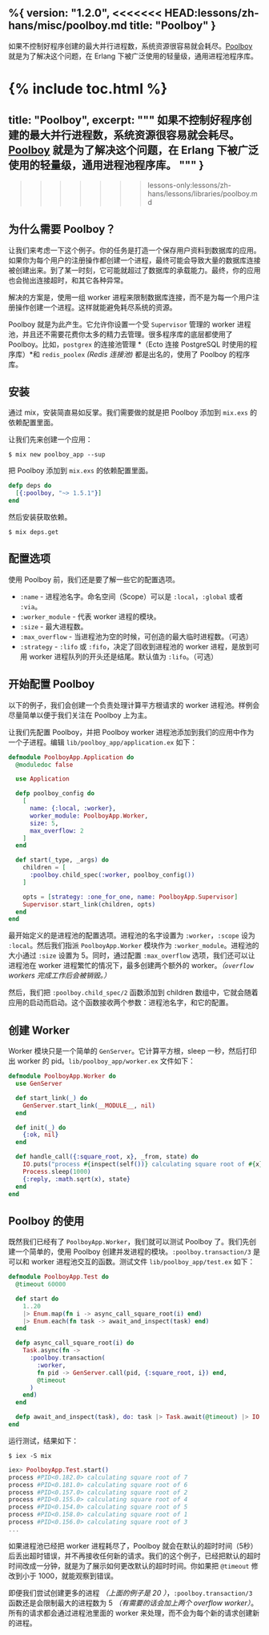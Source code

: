 %{
  version: "1.2.0",
<<<<<<< HEAD:lessons/zh-hans/misc/poolboy.md
  title: "Poolboy"
}
---

如果不控制好程序创建的最大并行进程数，系统资源很容易就会耗尽。[Poolboy](https://github.com/devinus/poolboy) 就是为了解决这个问题，在 Erlang 下被广泛使用的轻量级，通用进程池程序库。

{% include toc.html %}
=======
  title: "Poolboy",
  excerpt: """
  如果不控制好程序创建的最大并行进程数，系统资源很容易就会耗尽。[Poolboy](https://github.com/devinus/poolboy) 就是为了解决这个问题，在 Erlang 下被广泛使用的轻量级，通用进程池程序库。
  """
}
---
>>>>>>> lessons-only:lessons/zh-hans/lessons/libraries/poolboy.md

## 为什么需要 Poolboy？

让我们来考虑一下这个例子。你的任务是打造一个保存用户资料到数据库的应用。如果你为每个用户的注册操作都创建一个进程，最终可能会导致大量的数据库连接被创建出来。到了某一时刻，它可能就超过了数据库的承载能力。最终，你的应用也会抛出连接超时，和其它各种异常。

解决的方案是，使用一组 worker 进程来限制数据库连接，而不是为每一个用户注册操作创建一个进程。这样就能避免耗尽系统的资源。

Poolboy 就是为此产生。它允许你设置一个受 `Supervisor` 管理的 worker 进程池，并且还不需要花费你太多的精力去管理。很多程序库的底层都使用了 Poolboy。比如，`postgrex` 的连接池管理 *（Ecto 连接 PostgreSQL 时使用的程序库）*和 `redis_poolex` *(Redis 连接池)* 都是出名的，使用了 Poolboy 的程序库。

## 安装

通过 mix，安装简直易如反掌。我们需要做的就是把 Poolboy 添加到 `mix.exs` 的依赖配置里面。

让我们先来创建一个应用：

```shell
$ mix new poolboy_app --sup
```

把 Poolboy 添加到 `mix.exs` 的依赖配置里面。

```elixir
defp deps do
  [{:poolboy, "~> 1.5.1"}]
end
```

然后安装获取依赖。

```shell
$ mix deps.get
```

## 配置选项

使用 Poolboy 前，我们还是要了解一些它的配置选项。

* `:name` - 进程池名字。命名空间（Scope）可以是 `:local`，`:global` 或者 `:via`。
* `:worker_module` - 代表 worker 进程的模块。
* `:size` - 最大进程数。
* `:max_overflow` - 当进程池为空的时候，可创造的最大临时进程数。（可选）
* `:strategy` - `:lifo` 或 `:fifo`，决定了回收到进程池的 worker 进程，是放到可用 worker 进程队列的开头还是结尾。默认值为 `:lifo`。（可选）

## 开始配置 Poolboy

以下的例子，我们会创建一个负责处理计算平方根请求的 worker 进程池。样例会尽量简单以便于我们关注在 Poolboy 上为主。

让我们先配置 Poolboy，并把 Poolboy worker 进程池添加到我们的应用中作为一个子进程。编辑 `lib/poolboy_app/application.ex` 如下：

```elixir
defmodule PoolboyApp.Application do
  @moduledoc false

  use Application

  defp poolboy_config do
    [
      name: {:local, :worker},
      worker_module: PoolboyApp.Worker,
      size: 5,
      max_overflow: 2
    ]
  end

  def start(_type, _args) do
    children = [
      :poolboy.child_spec(:worker, poolboy_config())
    ]

    opts = [strategy: :one_for_one, name: PoolboyApp.Supervisor]
    Supervisor.start_link(children, opts)
  end
end
```

最开始定义的是进程池的配置选项。进程池的名字设置为 `:worker`，`:scope` 设为 `:local`。然后我们指派 `PoolboyApp.Worker` 模块作为 `:worker_module`。进程池的大小通过 `:size` 设置为 5。同时，通过配置 `:max_overflow` 选项，我们还可以让进程池在 worker 进程繁忙的情况下，最多创建两个额外的 worker。*（`overflow` workers 完成工作后会被销毁。）*

然后，我们把 `:poolboy.child_spec/2` 函数添加到 children 数组中，它就会随着应用的启动而启动。这个函数接收两个参数：进程池名字，和它的配置。


## 创建 Worker

Worker 模块只是一个简单的 `GenServer`。它计算平方根，sleep 一秒，然后打印出 worker 的 pid。`lib/poolboy_app/worker.ex` 文件如下：

```elixir
defmodule PoolboyApp.Worker do
  use GenServer

  def start_link(_) do
    GenServer.start_link(__MODULE__, nil)
  end

  def init(_) do
    {:ok, nil}
  end

  def handle_call({:square_root, x}, _from, state) do
    IO.puts("process #{inspect(self())} calculating square root of #{x}")
    Process.sleep(1000)
    {:reply, :math.sqrt(x), state}
  end
end
```

## Poolboy 的使用

既然我们已经有了 `PoolboyApp.Worker`，我们就可以测试 Poolboy 了。我们先创建一个简单的，使用 Poolboy 创建并发进程的模块。`:poolboy.transaction/3` 是可以和 worker 进程池交互的函数。测试文件 `lib/poolboy_app/test.ex` 如下：

```elixir
defmodule PoolboyApp.Test do
  @timeout 60000

  def start do
    1..20
    |> Enum.map(fn i -> async_call_square_root(i) end)
    |> Enum.each(fn task -> await_and_inspect(task) end)
  end

  defp async_call_square_root(i) do
    Task.async(fn ->
      :poolboy.transaction(
        :worker,
        fn pid -> GenServer.call(pid, {:square_root, i}) end,
        @timeout
      )
    end)
  end

  defp await_and_inspect(task), do: task |> Task.await(@timeout) |> IO.inspect()
end
```

运行测试，结果如下：

```shell
$ iex -S mix
```

```elixir
iex> PoolboyApp.Test.start()
process #PID<0.182.0> calculating square root of 7
process #PID<0.181.0> calculating square root of 6
process #PID<0.157.0> calculating square root of 2
process #PID<0.155.0> calculating square root of 4
process #PID<0.154.0> calculating square root of 5
process #PID<0.158.0> calculating square root of 1
process #PID<0.156.0> calculating square root of 3
...
```

如果进程池已经把 worker 进程耗尽了，Poolboy 就会在默认的超时时间（5秒）后丢出超时错误，并不再接收任何新的请求。我们的这个例子，已经把默认的超时时间改成一分钟，就是为了展示如何更改默认的超时时间。你如果把 `@timeout` 修改到小于 1000，就能观察到错误。

即便我们尝试创建更多的进程 *（上面的例子是 20 ）*，`:poolboy.transaction/3` 函数还是会限制最大的进程数为 5 *（有需要的话会加上两个 overflow worker）*。所有的请求都会通过进程池里面的 worker 来处理，而不会为每个新的请求创建新的进程。
